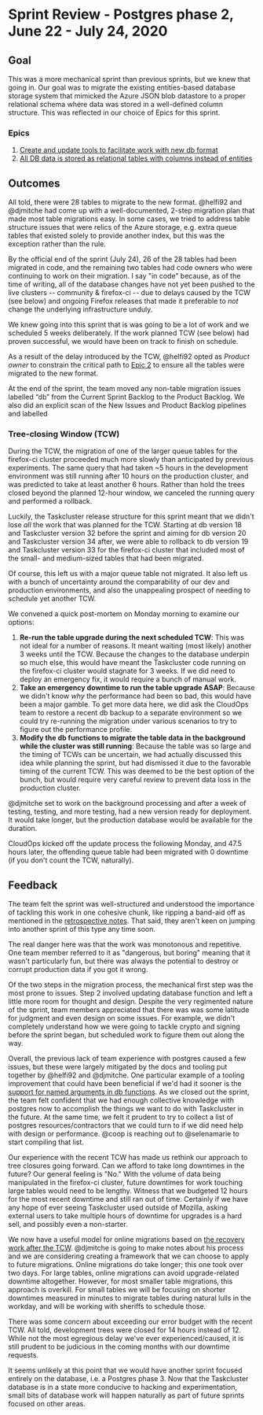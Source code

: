 # Sprint Review - Postgres phase 2, June 22 - July 24, 2020

## Goal
This was a more mechanical sprint than previous sprints, but we knew that going in. Our goal was to migrate the existing entities-based database storage system that mimicked the Azure JSON blob datastore to a proper relational schema where data was stored in a well-defined column structure. This was reflected in our choice of Epics for this sprint.

### Epics
1. [Create and update tools to facilitate work with new db format](https://app.zenhub.com/workspaces/taskcluster-5ed15d37c2d9744af28567dc/issues/taskcluster/scrum/3)
2. [All DB data is stored as relational tables with columns instead of entities](https://app.zenhub.com/workspaces/taskcluster-5ed15d37c2d9744af28567dc/issues/taskcluster/scrum/3)

## Outcomes
All told, there were 28 tables to migrate to the new format. @helfi92 and @djmitche had come up with a well-documented, 2-step migration plan that made most table migrations easy. In some cases, we tried to address table structure issues that were relics of the Azure storage, e.g. extra queue tables that existed solely to provide another index, but this was the exception rather than the rule.

By the official end of the sprint (July 24), 26 of the 28 tables had been migrated in code, and the remaining two tables had code owners who were continuing to work on their migration. I say "in code" because, as of the time of writing, all of the database changes have not yet been pushed to the live clusters -- community & firefox-ci -- due to delays caused by the TCW (see below) and ongoing Firefox releases that made it preferable to *not* change the underlying infrastructure unduly.

We knew going into this sprint that is was going to be a lot of work and we scheduled 5 weeks deliberately. If the work planned TCW (see below) had proven successful, we would have been on track to finish on schedule.

As a result of the delay introduced by the TCW, @helfi92 opted as _Product owner_ to constrain the critical path to [Epic 2](https://app.zenhub.com/workspaces/taskcluster-5ed15d37c2d9744af28567dc/issues/taskcluster/scrum/3) to ensure all the tables were migrated to the new format.

At the end of the sprint, the team moved any non-table migration issues labelled “db” from the Current Sprint Backlog to the Product Backlog. We also did an explicit scan of the New Issues and Product Backlog pipelines and labelled

### Tree-closing Window (TCW)
During the TCW, the migration of one of the larger queue tables for the firefox-ci cluster proceeded much more slowly than anticipated by previous experiments. The same query that had taken ~5 hours in the development environment was still running after 10 hours on the production cluster, and was predicted to take at least another 6 hours. Rather than hold the trees closed beyond the planned 12-hour window, we canceled the running query and performed a rollback.

Luckily, the Taskcluster release structure for this sprint meant that we didn't lose *all* the work that was planned for the TCW. Starting at db version 18 and Taskcluster version 32 before the sprint and aiming for db version 20 and Taskcluster version 34 after, we were able to rollback to db version 19 and Taskcluster version 33 for the firefox-ci cluster that included most of the small- and medium-sized tables that had been migrated.

Of course, this left us with a major queue table not migrated. It also left us with a bunch of uncertainty around the comparability of our dev and production environments, and also the unappealing prospect of needing to schedule yet another TCW.

We convened a quick post-mortem on Monday morning to examine our options:
1. **Re-run the table upgrade during the next scheduled TCW**: This was not ideal for a number of reasons. It meant waiting (most likely) another 3 weeks until the TCW. Because the changes to the database underpin so much else, this would have meant the Taskcluster code running on the firefox-ci cluster would stagnate for 3 weeks. If we did need to deploy an emergency fix, it would require a bunch of manual work.
2. **Take an emergency downtime to run the table upgrade ASAP**: Because we didn't know *why* the performance had been so bad, this would have been a major gamble. To get more data here, we did ask the CloudOps team to restore a recent db backup to a separate environment so we could try re-running the migration under various scenarios to try to figure out the performance profile.
3. **Modify the db functions to migrate the table data in the background while the cluster was still running**: Because the table was so large and the timing of TCWs can be uncertain, we had actually discussed this idea while planning the sprint, but had dismissed it due to the favorable timing of the current TCW. This was deemed to be the best option of the bunch, but would require very careful review to prevent data loss in the production cluster.

@djmitche set to work on the background processing and after a week of testing, testing, and more testing, had a new version ready for deployment. It would take longer, but the production database would be available for the duration.

CloudOps kicked off the update process the following Monday, and 47.5 hours later, the offending queue table had been migrated with 0 downtime (if you don't count the TCW, naturally).

## Feedback
The team felt the sprint was well-structured and understood the importance of tackling this work in one cohesive chunk, like ripping a band-aid off as mentioned in the [retrospective notes](./sprint-retrospective.md). That said, they aren't keen on jumping into another sprint of this type any time soon.

The real danger here was that the work was monotonous and repetitive. One team member referred to it as "dangerous, but boring" meaning that it wasn't particularly fun, but there was always the potential to destroy or corrupt production data if you got it wrong.

Of the two steps in the migration process, the mechanical first step was the most prone to issues. Step 2 involved updating database function and left a little more room for thought and design. Despite the very regimented nature of the sprint, team members appreciated that there was was some latitude for judgment and even design on some issues. For example, we didn't completely understand how we were going to tackle crypto and signing before the sprint began, but scheduled work to figure them out along the way.

Overall, the previous lack of team experience with postgres caused a few issues, but these were largely mitigated by the docs and tooling put together by @helfi92 and @djmitche. One particular example of a tooling improvement that could have been beneficial if we'd had it sooner is the [support for named arguments in db functions](https://github.com/taskcluster/taskcluster/issues/2928). As we closed out the sprint, the team felt confident that we had enough collective knowledge with postgres now to accomplish the things we want to do with Taskcluster in the future. At the same time, we felt it prudent to try to collect a list of postgres resources/contractors that we could turn to if we did need help with design or performance. @coop is reaching out to @selenamarie to start compiling that list.

Our experience with the recent TCW has made us rethink our approach to tree closures going forward. Can we afford to take long downtimes in the future? Our general feeling is "No." With the volume of data being manipulated in the firefox-ci cluster, future downtimes for work touching large tables would need to be lengthy. Witness that we budgeted 12 hours for the most recent downtime and still ran out of time. Certainly if we have any hope of ever seeing Taskcluster used outside of Mozilla, asking external users to take multiple hours of downtime for upgrades is a hard sell, and possibly even a non-starter.

We now have a useful model for online migrations based on [the recovery work after the TCW](https://github.com/taskcluster/taskcluster/issues/3235). @djmitche is going to make notes about his process and we are considering creating a framework that we can choose to apply to future migrations. Online migrations do take longer; this one took over two days. For large tables, online migrations can avoid upgrade-related downtime altogether. However, for most smaller table migrations, this approach is overkill. For small tables we will be focusing on shorter downtimes measured in minutes to migrate tables during natural lulls in the workday, and will be working with sheriffs to schedule those.

There was some concern about exceeding our error budget with the recent TCW. All told, development trees were closed for 14 hours instead of 12. While not the most egregious delay we've ever experienced/caused, it is still prudent to be judicious in the coming months with our downtime requests.

It seems unlikely at this point that we would have another sprint focused entirely on the database, i.e. a Postgres phase 3. Now that the Taskcluster database is in a state more conducive to hacking and experimentation, small bits of database work will happen naturally as part of future sprints focused on other areas.
